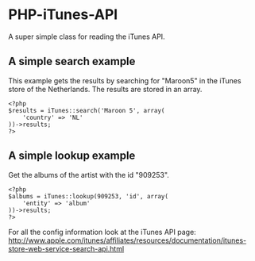 PHP-iTunes-API
==============

A super simple class for reading the iTunes API.


A simple search example
----------------------
This example gets the results by searching for "Maroon5" in the iTunes store of the Netherlands. The results are stored in an array.

	<?php
	$results = iTunes::search('Maroon 5', array(
	    'country' => 'NL'
	))->results;
	?>

A simple lookup example
----------------------
Get the albums of the artist with the id "909253".

	<?php
	$albums = iTunes::lookup(909253, 'id', array(
		'entity' => 'album'
	))->results;
	?>

For all the config information look at the iTunes API page:
http://www.apple.com/itunes/affiliates/resources/documentation/itunes-store-web-service-search-api.html